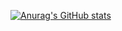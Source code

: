 [![Anurag's GitHub stats](https://github-readme-stats.vercel.app/api?username=BenjaminMahmic&count_private=true&show_icons=true)
](https://github.com/BenjaminMahmic/github-readme-stats)
